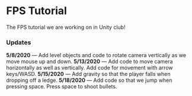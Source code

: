 # FPS Tutorial
The FPS tutorial we are working on in Unity club!

### Updates
**5/8/2020** — Add level objects and code to rotate camera vertically as we move mouse up and down.
**5/13/2020** — Add code to move camera horizontally as well as vertically. Add code for movement with arrow keys/WASD.
**5/15/2020** — Add gravity so that the player falls when dropping off a ledge.
**5/18/2020** — Add code so that we jump when pressing space. Press space to shoot bullets.
